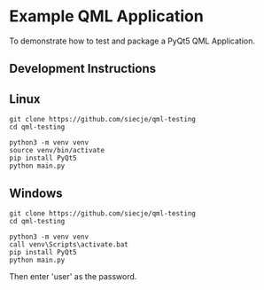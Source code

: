 # Example QML Application

To demonstrate how to test and package a PyQt5 QML Application.

## Development Instructions

## Linux

```shell
git clone https://github.com/siecje/qml-testing
cd qml-testing
```

```shell
python3 -m venv venv
source venv/bin/activate
pip install PyQt5
python main.py
```

## Windows

```shell
git clone https://github.com/siecje/qml-testing
cd qml-testing
```

```shell
python3 -m venv venv
call venv\Scripts\activate.bat
pip install PyQt5
python main.py
```

Then enter 'user' as the password.
